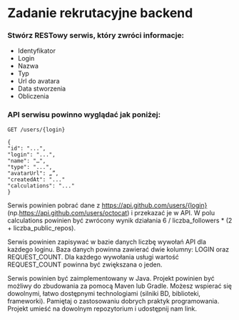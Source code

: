 # **Zadanie rekrutacyjne backend**

### Stwórz RESTowy serwis, który zwróci informacje:
- Identyfikator
- Login
- Nazwa
- Typ
- Url do avatara
- Data stworzenia
- Obliczenia

### API serwisu powinno wyglądać jak poniżej:

```GET /users/{login}```
```
{
"id": "...",
"login": "...",
"name": "…",
"type": "...",
"avatarUrl": „”,
"createdAt": "..."
"calculations": "..."
}
```

Serwis powinien pobrać dane z https://api.github.com/users/{login} 
(np.https://api.github.com/users/octocat) i przekazać je w API.
W polu calculations powinien być zwrócony wynik działania 6 / liczba_followers * (2 + liczba_public_repos).

Serwis powinien zapisywać w bazie danych liczbę wywołań API dla każdego loginu.
Baza danych powinna zawierać dwie kolumny: LOGIN oraz REQUEST_COUNT. 
Dla każdego wywołania usługi wartość REQUEST_COUNT powinna być zwiększana o jeden.

Serwis powinien być zaimplementowany w Java.
Projekt powinien być możliwy do zbudowania za pomocą Maven lub Gradle.
Możesz wspierać się dowolnymi, łatwo dostępnymi technologiami (silniki BD, biblioteki, frameworki).
Pamiętaj o zastosowaniu dobrych praktyk programowania.
Projekt umieść na dowolnym repozytorium i udostępnij nam link.